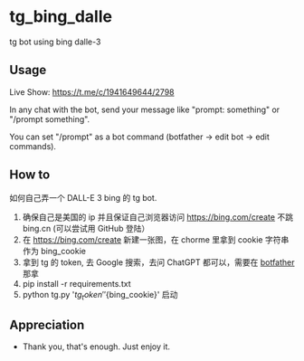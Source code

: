 # tg_bing_dalle

tg bot using bing dalle-3

## Usage

Live Show: https://t.me/c/1941649644/2798

In any chat with the bot, send your message like "prompt: something" or "/prompt something". 

You can set "/prompt" as a bot command (botfather -> edit bot -> edit commands).

## How to

如何自己弄一个 DALL-E 3 bing 的 tg bot.

1. 确保自己是美国的 ip 并且保证自己浏览器访问 https://bing.com/create 不跳 bing.cn (可以尝试用 GitHub 登陆）
2. 在 https://bing.com/create 新建一张图，在 chorme 里拿到 cookie 字符串作为 bing_cookie
3. 拿到 tg 的 token, 去 Google 搜索，去问 ChatGPT 都可以，需要在 [botfather](https://t.me/BotFather) 那拿
4. pip install -r requirements.txt
5. python tg.py '${tg_token}' '${bing_cookie}' 启动

## Appreciation

- Thank you, that's enough. Just enjoy it.
